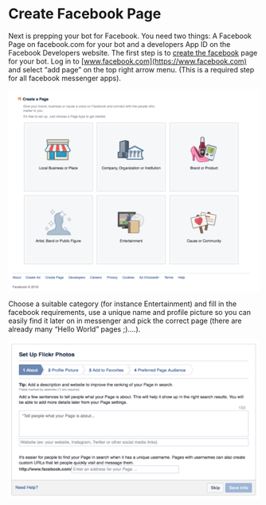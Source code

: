 # Create Facebook Page

Next is prepping your bot for Facebook. You need two things: A Facebook Page on facebook.com for your bot and a developers App ID on the Facebook Developers website. The first step is to [create the facebook](https://www.facebook.com/pages/create/) page for your bot. Log in to [www.facebook.com](https://www.facebook.com) and select “add page” on the top right arrow menu. (This is a required step for all facebook messenger apps).

![](create-page.png)

Choose a suitable category (for instance Entertainment) and fill in the facebook requirements, use a unique name and profile picture so you can easily find it later on in messenger and pick the correct page (there are already many “Hello World” pages ;)….).

![](page-category.png)

